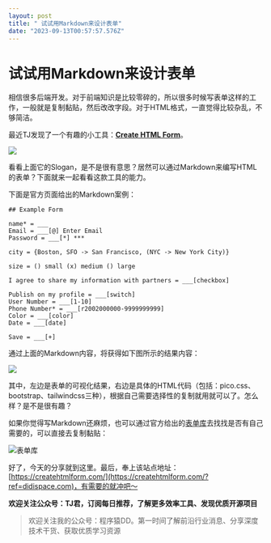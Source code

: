 ```yaml
---
layout: post
title: " 试试用Markdown来设计表单"
date: "2023-09-13T00:57:57.576Z"
---
```

试试用Markdown来设计表单
================

相信很多后端开发。对于前端知识是比较零碎的，所以很多时候写表单这样的工作，一般就是复制黏贴，然后改改字段。对于HTML格式，一直觉得比较杂乱，不够简洁。

最近TJ发现了一个有趣的小工具：[**Create HTML Form**](https://www.didispace.com/article/tj/tj-tools-markdown2form.html)。

![](https://img2023.cnblogs.com/other/626506/202309/626506-20230912171011917-284676849.png)

看看上面它的Slogan，是不是很有意思？居然可以通过Markdown来编写HTML的表单？下面就来一起看看这款工具的能力。

下面是官方页面给出的Markdown案例：

    ## Example Form
    
    name* = ___ 
    Email = ___[@] Enter Email
    Password = ___[*] ***
    
    city = {Boston, SFO -> San Francisco, (NYC -> New York City)}
    
    size = () small (x) medium () large            
    
    I agree to share my information with partners = ___[checkbox]
    
    Publish on my profile = ___[switch]
    User Number = ___[1-10]
    Phone Number* = ___[r2002000000-9999999999]
    Color = ___[color]
    Date = ___[date]
    
    Save = ___[+]
    

通过上面的Markdown内容，将获得如下图所示的结果内容：

![](https://img2023.cnblogs.com/other/626506/202309/626506-20230912171013855-32307879.png)

其中，左边是表单的可视化结果，右边是具体的HTML代码（包括：pico.css、bootstrap、tailwindcss三种），根据自己需要选择性的复制就用就可以了。怎么样？是不是很有趣？

如果你觉得写Markdown还麻烦，也可以通过官方给出的[表单库](https://createhtmlform.com/FormsLibrary/forms-library)去找找是否有自己需要的，可以直接去复制黏贴：

![表单库](https://img2023.cnblogs.com/other/626506/202309/626506-20230912171014750-1399632712.png)

好了，今天的分享就到这里。最后，奉上该站点地址：[https://createhtmlform.com/](https://createhtmlform.com/?ref=didispace.com)，有需要的就冲吧～

**欢迎关注公众号：TJ君，订阅每日推荐，了解更多效率工具、发现优质开源项目**

> 欢迎关注我的公众号：程序猿DD。第一时间了解前沿行业消息、分享深度技术干货、获取优质学习资源